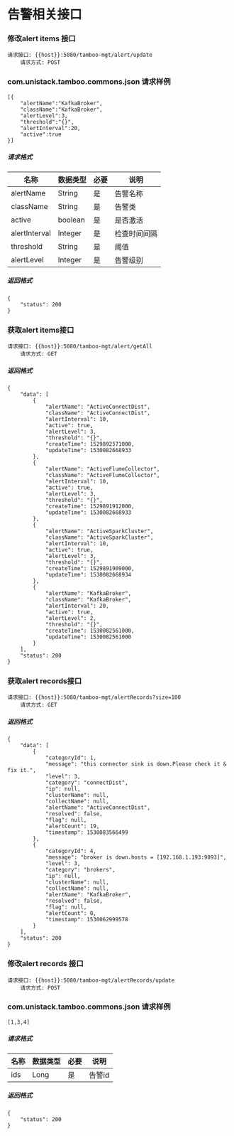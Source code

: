 #  告警相关接口


### 修改alert items 接口
	请求接口: {{host}}:5080/tamboo-mgt/alert/update
	    请求方式: POST
### com.unistack.tamboo.commons.json 请求样例
```
[{
	"alertName":"KafkaBroker",
	"className":"KafkaBroker",
	"alertLevel":3,
	"threshold":"{}",
	"alertInterval":20,
	"active":true
}]
```

##### 请求格式
| 名称 | 数据类型 | 必要 | 说明 |
| ----- |------| -----| ----|
| alertName | String | 是 | 告警名称 |
| className | String | 是 | 告警类 |
| active | boolean | 是 | 是否激活 |
| alertInterval | Integer | 是 | 检查时间间隔 |
| threshold | String | 是 |  阈值 |
| alertLevel | Integer | 是 |  告警级别 |
##### 返回格式
```
{
    "status": 200
}

```


### 获取alert items接口
	请求接口: {{host}}:5080/tamboo-mgt/alert/getAll
	    请求方式: GET

##### 返回格式
```
{
    "data": [
        {
            "alertName": "ActiveConnectDist",
            "className": "ActiveConnectDist",
            "alertInterval": 10,
            "active": true,
            "alertLevel": 3,
            "threshold": "{}",
            "createTime": 1529892571000,
            "updateTime": 1530082668933
        },
        {
            "alertName": "ActiveFlumeCollector",
            "className": "ActiveFlumeCollector",
            "alertInterval": 10,
            "active": true,
            "alertLevel": 3,
            "threshold": "{}",
            "createTime": 1529891912000,
            "updateTime": 1530082668933
        },
        {
            "alertName": "ActiveSparkCluster",
            "className": "ActiveSparkCluster",
            "alertInterval": 10,
            "active": true,
            "alertLevel": 3,
            "threshold": "{}",
            "createTime": 1529891909000,
            "updateTime": 1530082668934
        },
        {
            "alertName": "KafkaBroker",
            "className": "KafkaBroker",
            "alertInterval": 20,
            "active": true,
            "alertLevel": 2,
            "threshold": "{}",
            "createTime": 1530082561000,
            "updateTime": 1530082561000
        }
    ],
    "status": 200
}

```

### 获取alert records接口
	请求接口: {{host}}:5080/tamboo-mgt/alertRecords?size=100
	    请求方式: GET

##### 返回格式
```
{
    "data": [
        {
            "categoryId": 1,
            "message": "this connector sink is down.Please check it & fix it.",
            "level": 3,
            "category": "connectDist",
            "ip": null,
            "clusterName": null,
            "collectName": null,
            "alertName": "ActiveConnectDist",
            "resolved": false,
            "flag": null,
            "alertCount": 19,
            "timestamp": 1530083566499
        },
        {
            "categoryId": 4,
            "message": "broker is down.hosts = [192.168.1.193:9093]",
            "level": 3,
            "category": "brokers",
            "ip": null,
            "clusterName": null,
            "collectName": null,
            "alertName": "KafkaBroker",
            "resolved": false,
            "flag": null,
            "alertCount": 0,
            "timestamp": 1530062999578
        }
    ],
    "status": 200
}

```

### 修改alert records 接口
	请求接口: {{host}}:5080/tamboo-mgt/alertRecords/update
	    请求方式: POST
### com.unistack.tamboo.commons.json 请求样例
```
[1,3,4]
```

##### 请求格式
| 名称 | 数据类型 | 必要 | 说明 |
| ----- |------| -----| ----|
| ids | Long | 是 | 告警id |

##### 返回格式
```
{
    "status": 200
}

```

